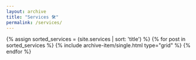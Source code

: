 ```yaml
---
layout: archive
title: "Services 🛠"
permalink: /services/
---
```


<div class="grid__wrapper">
  {% assign sorted_services = (site.services | sort: 'title') %}
  {% for post in sorted_services %}
    {% include archive-item/single.html type="grid" %}
  {% endfor %}
</div>